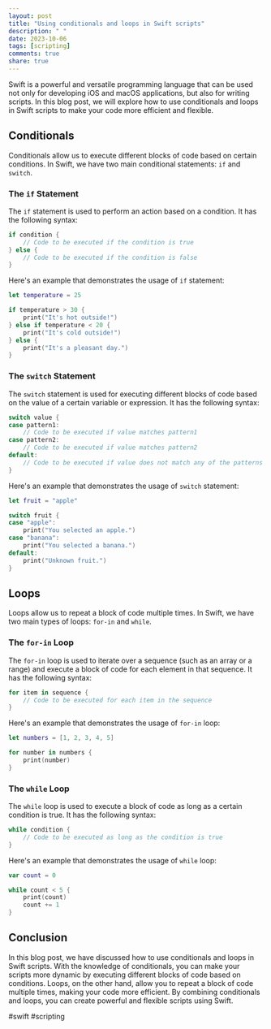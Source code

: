 ```yaml
---
layout: post
title: "Using conditionals and loops in Swift scripts"
description: " "
date: 2023-10-06
tags: [scripting]
comments: true
share: true
---
```


Swift is a powerful and versatile programming language that can be used not only for developing iOS and macOS applications, but also for writing scripts. In this blog post, we will explore how to use conditionals and loops in Swift scripts to make your code more efficient and flexible.

## Conditionals

Conditionals allow us to execute different blocks of code based on certain conditions. In Swift, we have two main conditional statements: `if` and `switch`.

### The `if` Statement

The `if` statement is used to perform an action based on a condition. It has the following syntax:

```swift
if condition {
    // Code to be executed if the condition is true
} else {
    // Code to be executed if the condition is false
}
```

Here's an example that demonstrates the usage of `if` statement:

```swift
let temperature = 25

if temperature > 30 {
    print("It's hot outside!")
} else if temperature < 20 {
    print("It's cold outside!")
} else {
    print("It's a pleasant day.")
}
```

### The `switch` Statement

The `switch` statement is used for executing different blocks of code based on the value of a certain variable or expression. It has the following syntax:

```swift
switch value {
case pattern1:
    // Code to be executed if value matches pattern1
case pattern2:
    // Code to be executed if value matches pattern2
default:
    // Code to be executed if value does not match any of the patterns
}
```

Here's an example that demonstrates the usage of `switch` statement:

```swift
let fruit = "apple"

switch fruit {
case "apple":
    print("You selected an apple.")
case "banana":
    print("You selected a banana.")
default:
    print("Unknown fruit.")
}
```

## Loops

Loops allow us to repeat a block of code multiple times. In Swift, we have two main types of loops: `for-in` and `while`.

### The `for-in` Loop

The `for-in` loop is used to iterate over a sequence (such as an array or a range) and execute a block of code for each element in that sequence. It has the following syntax:

```swift
for item in sequence {
    // Code to be executed for each item in the sequence
}
```

Here's an example that demonstrates the usage of `for-in` loop:

```swift
let numbers = [1, 2, 3, 4, 5]

for number in numbers {
    print(number)
}
```

### The `while` Loop

The `while` loop is used to execute a block of code as long as a certain condition is true. It has the following syntax:

```swift
while condition {
    // Code to be executed as long as the condition is true
}
```

Here's an example that demonstrates the usage of `while` loop:

```swift
var count = 0

while count < 5 {
    print(count)
    count += 1
}
```

## Conclusion

In this blog post, we have discussed how to use conditionals and loops in Swift scripts. With the knowledge of conditionals, you can make your scripts more dynamic by executing different blocks of code based on conditions. Loops, on the other hand, allow you to repeat a block of code multiple times, making your code more efficient. By combining conditionals and loops, you can create powerful and flexible scripts using Swift.

#swift #scripting